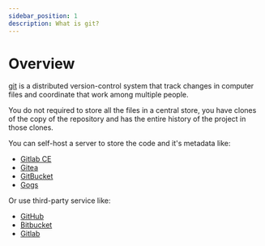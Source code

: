 ```yaml
---
sidebar_position: 1
description: What is git?
---
```


# Overview

[git](https://git-scm.com) is a distributed version-control system that track changes in computer files and coordinate that work among multiple people.

You do not required to store all the files in a central store, you have clones of the copy of the repository and has the entire history of the project in those clones.

You can self-host a server to store the code and it's metadata like:

- [Gitlab CE](https://about.gitlab.com/install/?version=ce)
- [Gitea](https://gitea.io/en-us/)
- [GitBucket](https://gitbucket.github.io)
- [Gogs](https://gogs.io)

Or use third-party service like:

- [GitHub](https://github.com)
- [Bitbucket](https://bitbucket.org)
- [Gitlab](https://about.gitlab.com)

